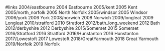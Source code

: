#links
2004/eastbourne 2004 Eastbourne
2005/kent 2005 Kent
2005/north_norfolk 2005 North Norfolk
2005/windsor 2005 Windsor
2006/york 2006 York
2008/norwich 2008 Norwich
2009/longleat 2009 Longleat
2010/stratford 2010 Stratford
2012/bath_long_weekend 2012 Bath
2012/derbyshire 2012 Derbyshire
2015/Somerset 2015 Somerset
2016/Stratford 2016 Stratford
2016/Hunstanton 2016 Hunstanton
2017/Lowestoft 2017 Lowestoft
2018/GreatYarmouth 2018 Great Yarmouth
2019/Norfolk 2019 Norfolk
